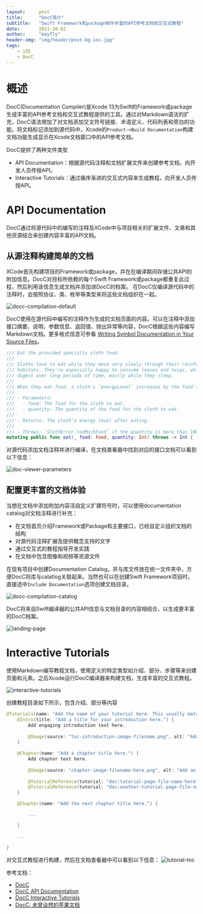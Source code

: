 ```yaml
---
layout:     post
title:      "DocC简介"
subtitle:   "Swift Framework和package制作丰富的API参考文档和交互式教程"
date:       2021-10-02
author:     "mayfly"
header-img: "img/header/post-bg-ios.jpg"
tags:
    - iOS
    - DocC
---
```


# 概述
DocC(Documentation Compiler)是Xcode 13为Swift的Framework或package生成丰富的API参考文档和交互式教程提供的工具。通过对Markdown语法的扩充，DocC语法增加了对文档添加交叉符号链接、术语定义、代码列表和旁白的功能。将文档标记添加到源代码中，Xcode的`Product->Build Documentation`构建文档功能生成显示在Xcode文档窗口中的API参考文档。

DocC提供了两种文件类型
* API Documentation：根据源代码注释和文档扩展文件来创建参考文档，向开发人员传授API。
* Interactive Tutorials：通过循序渐进的交互式内容来生成教程，向开发人员传授API。

# API Documentation
DocC通过将源代码中的编写的注释及XCode中与项目相关的扩展文件、文章和其他资源结合来创建内容丰富的API文档。

## 从源注释构建简单的文档
XCode首先构建项目的Framework或package，并在在编译期间存储公共API的附加信息。DocC对目标所依赖的每个Swift Framework或package都重复此过程，然后利用该信息生成文档并添加进DocC的档案。
在DocC仅编译源代码中的注释时，会按照协议、类、枚举等类型来将这些文档组织在一起。

![docc-compilation-default](/img/DocC/docc-compilation-default.png)

DocC使用在源代码中编写的注释作为生成的文档页面的内容。可以在注释中添加接口摘要、说明、参数信息、返回值、抛出异常等内容，DocC根据这些内容编写Markdown文档。更多格式信息可参看 [Writing Symbol Documentation in Your Source Files](https://developer.apple.com/documentation/xcode/writing-symbol-documentation-in-your-source-files)。

```swift
/// Eat the provided specialty sloth food.
///
/// Sloths love to eat while they move very slowly through their rainforest 
/// habitats. They're especially happy to consume leaves and twigs, which they 
/// digest over long periods of time, mostly while they sleep.
///
/// When they eat food, a sloth's `energyLevel` increases by the food's `energy`.
///
/// - Parameters:
///   - food: The food for the sloth to eat.
///   - quantity: The quantity of the food for the sloth to eat.
///
/// - Returns: The sloth's energy level after eating.
///
/// - Throws: `SlothError.tooMuchFood` if the quantity is more than 100.
mutating public func eat(_ food: Food, quantity: Int) throws -> Int {
```
对源代码添加文档注释并进行编译，在文档查看器中找到对应的接口文档可以看到以下信息：

![doc-viewer-parameters](/img/DocC/doc-viewer-parameters.jpg)

## 配置更丰富的文档体验
当想在文档中添加附加内容活自定义扩建符号时，可以使用documentation catalog对文档注释进行补充：
* 在文档首页介绍Framework或Package和主要接口，已经自定义组织文档的结构
* 对源代码注释扩展及提供概念支持的文字
* 通过交互式的教程指导开发实践
* 在文档中包含图像和视频等资源文件

在现有项目中创建Documentation Catalog，并与库文件放在统一文件夹中，方便DocC将库与calatlog关联起来。当然也可以在创建Swift Framework项目时，直接选中`Include Documentation`选项创建文档目录。

![docc-compilation-catalog](/img/DocC/docc-compilation-catalog.png)

DocC将来自Swift编译器的公共API信息与文档目录的内容相结合，以生成更丰富的DocC档案。

![landing-page](/img/DocC/landing-page.png)

# Interactive Tutorials
使用Markdown编写教程文档，使用定义的特定类型如介绍、部分、步骤等来创建页面和元素。之后Xcode运行DocC编译器来构建文档，生成丰富的交互式教程。

![interactive-tutorials](/img/DocC/interactive-tutorials.png)

创建教程目录如下所示，包含介绍、部分等内容
```swift
@Tutorials(name: "Add the name of your tutorial here. This usually matches your framework name.") {
    @Intro(title: "Add a title for your introduction here.") {
        Add engaging introduction text here.
        
        @Image(source: "toc-introduction-image-filename.png", alt: "Add an accessible description for your image here.")
    }
    
    @Chapter(name: "Add a chapter title here.") {
        Add chapter text here.
        
        @Image(source: "chapter-image-filename-here.png", alt: "Add an accessible description for your image here.")
        
        @TutorialReference(tutorial: "doc:tutorial-page-file-name-here")
        @TutorialReference(tutorial: "doc:another-tutorial-page-file-name-here")
    }

    @Chapter(name: "Add the next chapter title here.") {

        ...

    }

    ...

}

```
对交互式教程进行构建，然后在文档查看器中可以看到以下信息：
![tutorial-toc](/img/DocC/tutorial-toc.png)


参考文档：
* [DocC](https://developer.apple.com/documentation/docc/)
* [DocC API Documentation](https://developer.apple.com/documentation/docc/api-reference-syntax)
* [DocC Interactive Tutorials](https://developer.apple.com/documentation/docc/tutorial-syntax)
* [DocC: 未曾设想的苹果文档](https://mp.weixin.qq.com/s/pft_R47ZDGjYz0vaIxsThw)